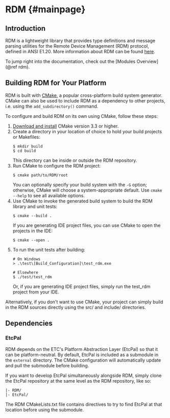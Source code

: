 # RDM                                                               {#mainpage}

## Introduction

RDM is a lightweight library that provides type definitions and message parsing
utilities for the Remote Device Management (RDM) protocol, defined in ANSI
E1.20. More information about RDM can be found [here](http://www.rdmprotocol.org).

To jump right into the documentation, check out the [Modules Overview](@ref rdm).

## Building RDM for Your Platform

RDM is built with [CMake](https://cmake.org), a popular cross-platform build
system generator. CMake can also be used to include RDM as a dependency to
other projects, i.e. using the `add_subdirectory()` command.

To configure and build RDM on its own using CMake, follow these steps:

1. [Download and install](https://cmake.org/download/) CMake version 3.3 or higher.
2. Create a directory in your location of choice to hold your build projects or
   Makefiles:
   ```
   $ mkdir build
   $ cd build
   ```
   This directory can be inside or outside the RDM repository.
3. Run CMake to configure the RDM project:
   ```
   $ cmake path/to/RDM/root
   ```
   You can optionally specify your build system with the `-G` option;
   otherwise, CMake will choose a system-appropriate default. Use `cmake --help`
   to see all available options.
4. Use CMake to invoke the generated build system to build the RDM library and
   unit tests:
   ```
   $ cmake --build .
   ```
   If you are generating IDE project files, you can use CMake to open the
   projects in the IDE:
   ```
   $ cmake --open .
   ```
5. To run the unit tests after building:
   ```
   # On Windows
   > .\test\[Build_Configuration]\test_rdm.exe

   # Elsewhere
   $ ./test/test_rdm
   ```
   Or, if you are generating IDE project files, simply run the test_rdm
   project from your IDE.

Alternatively, if you don't want to use CMake, your project can simply build in
the RDM sources directly using the src/ and include/ directories.

## Dependencies

### EtcPal

RDM depends on the ETC's Platform Abstraction Layer (EtcPal) so that it can be
platform-neutral. By default, EtcPal is included as a submodule in the
`external` directory. The CMake configuration will automatically update and
pull the submodule before building.

If you want to develop EtcPal simultaneously alongside RDM, simply clone the
EtcPal repository at the same level as the RDM repository, like so:
```
|- RDM/
|- EtcPal/
```

The RDM CMakeLists.txt file contains directives to try to find EtcPal at that
location before using the submodule.
